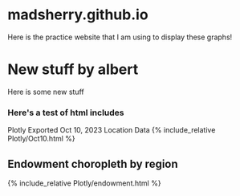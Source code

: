 # madsherry.github.io
Here is the practice website that I am using to display these graphs!

# New stuff by albert
Here is some new stuff

### Here's a test of html includes ###
Plotly Exported Oct 10, 2023 Location Data
{% include_relative Plotly/Oct10.html %}

## Endowment choropleth by region ##
{% include_relative Plotly/endowment.html %}
